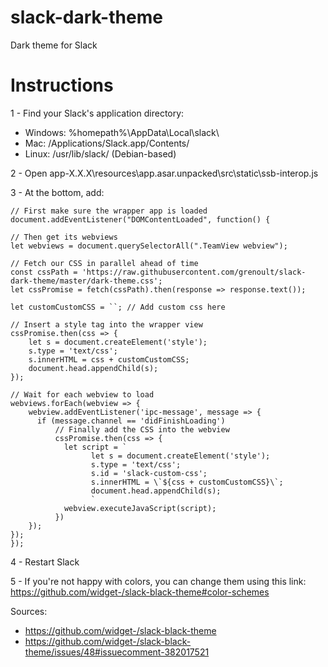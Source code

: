 # slack-dark-theme
Dark theme for Slack

# Instructions

1 - Find your Slack's application directory:
 - Windows: %homepath%\AppData\Local\slack\
 - Mac: /Applications/Slack.app/Contents/
 - Linux: /usr/lib/slack/ (Debian-based)
 
2 - Open app-X.X.X\resources\app.asar.unpacked\src\static\ssb-interop.js

3 - At the bottom, add:
 
```
// First make sure the wrapper app is loaded
document.addEventListener("DOMContentLoaded", function() {

// Then get its webviews
let webviews = document.querySelectorAll(".TeamView webview");

// Fetch our CSS in parallel ahead of time
const cssPath = 'https://raw.githubusercontent.com/grenoult/slack-dark-theme/master/dark-theme.css';
let cssPromise = fetch(cssPath).then(response => response.text());

let customCustomCSS = ``; // Add custom css here

// Insert a style tag into the wrapper view
cssPromise.then(css => {
    let s = document.createElement('style');
    s.type = 'text/css';
    s.innerHTML = css + customCustomCSS;
    document.head.appendChild(s);
});

// Wait for each webview to load
webviews.forEach(webview => {
    webview.addEventListener('ipc-message', message => {
      if (message.channel == 'didFinishLoading')
          // Finally add the CSS into the webview
          cssPromise.then(css => {
            let script = `
                  let s = document.createElement('style');
                  s.type = 'text/css';
                  s.id = 'slack-custom-css';
                  s.innerHTML = \`${css + customCustomCSS}\`;
                  document.head.appendChild(s);
                  `
            webview.executeJavaScript(script);
          })
    });
});
});
```

4 - Restart Slack

5 - If you're not happy with colors, you can change them using this link: https://github.com/widget-/slack-black-theme#color-schemes

Sources:
 - https://github.com/widget-/slack-black-theme
 - https://github.com/widget-/slack-black-theme/issues/48#issuecomment-382017521
